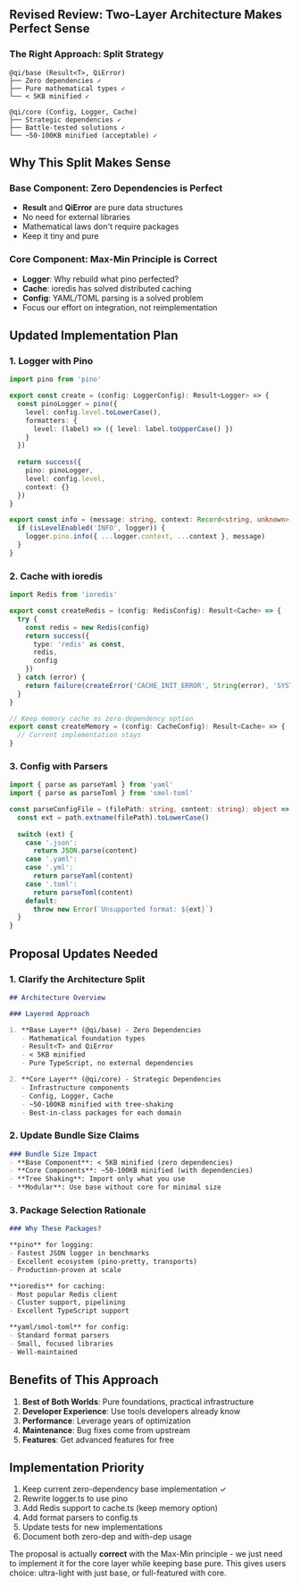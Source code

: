 ## Revised Review: Two-Layer Architecture Makes Perfect Sense

### The Right Approach: Split Strategy

```
@qi/base (Result<T>, QiError)
├── Zero dependencies ✓
├── Pure mathematical types ✓
└── < 5KB minified ✓

@qi/core (Config, Logger, Cache)  
├── Strategic dependencies ✓
├── Battle-tested solutions ✓
└── ~50-100KB minified (acceptable) ✓
```

## Why This Split Makes Sense

### Base Component: Zero Dependencies is Perfect
- **Result<T>** and **QiError** are pure data structures
- No need for external libraries
- Mathematical laws don't require packages
- Keep it tiny and pure

### Core Component: Max-Min Principle is Correct
- **Logger**: Why rebuild what pino perfected?
- **Cache**: ioredis has solved distributed caching
- **Config**: YAML/TOML parsing is a solved problem
- Focus our effort on integration, not reimplementation

## Updated Implementation Plan

### 1. Logger with Pino
```typescript
import pino from 'pino'

export const create = (config: LoggerConfig): Result<Logger> => {
  const pinoLogger = pino({
    level: config.level.toLowerCase(),
    formatters: {
      level: (label) => ({ level: label.toUpperCase() })
    }
  })
  
  return success({
    pino: pinoLogger,
    level: config.level,
    context: {}
  })
}

export const info = (message: string, context: Record<string, unknown> | undefined, logger: Logger): void => {
  if (isLevelEnabled('INFO', logger)) {
    logger.pino.info({ ...logger.context, ...context }, message)
  }
}
```

### 2. Cache with ioredis
```typescript
import Redis from 'ioredis'

export const createRedis = (config: RedisConfig): Result<Cache> => {
  try {
    const redis = new Redis(config)
    return success({
      type: 'redis' as const,
      redis,
      config
    })
  } catch (error) {
    return failure(createError('CACHE_INIT_ERROR', String(error), 'SYSTEM'))
  }
}

// Keep memory cache as zero-dependency option
export const createMemory = (config: CacheConfig): Result<Cache> => {
  // Current implementation stays
}
```

### 3. Config with Parsers
```typescript
import { parse as parseYaml } from 'yaml'
import { parse as parseToml } from 'smol-toml'

const parseConfigFile = (filePath: string, content: string): object => {
  const ext = path.extname(filePath).toLowerCase()
  
  switch (ext) {
    case '.json':
      return JSON.parse(content)
    case '.yaml':
    case '.yml':
      return parseYaml(content)
    case '.toml':
      return parseToml(content)
    default:
      throw new Error(`Unsupported format: ${ext}`)
  }
}
```

## Proposal Updates Needed

### 1. Clarify the Architecture Split
```markdown
## Architecture Overview

### Layered Approach

1. **Base Layer** (@qi/base) - Zero Dependencies
   - Mathematical foundation types
   - Result<T> and QiError
   - < 5KB minified
   - Pure TypeScript, no external dependencies

2. **Core Layer** (@qi/core) - Strategic Dependencies  
   - Infrastructure components
   - Config, Logger, Cache
   - ~50-100KB minified with tree-shaking
   - Best-in-class packages for each domain
```

### 2. Update Bundle Size Claims
```markdown
### Bundle Size Impact
- **Base Component**: < 5KB minified (zero dependencies)
- **Core Components**: ~50-100KB minified (with dependencies)
- **Tree Shaking**: Import only what you use
- **Modular**: Use base without core for minimal size
```

### 3. Package Selection Rationale
```markdown
### Why These Packages?

**pino** for logging:
- Fastest JSON logger in benchmarks
- Excellent ecosystem (pino-pretty, transports)
- Production-proven at scale

**ioredis** for caching:
- Most popular Redis client
- Cluster support, pipelining
- Excellent TypeScript support

**yaml/smol-toml** for config:
- Standard format parsers
- Small, focused libraries
- Well-maintained
```

## Benefits of This Approach

1. **Best of Both Worlds**: Pure foundations, practical infrastructure
2. **Developer Experience**: Use tools developers already know
3. **Performance**: Leverage years of optimization
4. **Maintenance**: Bug fixes come from upstream
5. **Features**: Get advanced features for free

## Implementation Priority

1. Keep current zero-dependency base implementation ✓
2. Rewrite logger.ts to use pino
3. Add Redis support to cache.ts (keep memory option)
4. Add format parsers to config.ts
5. Update tests for new implementations
6. Document both zero-dep and with-dep usage

The proposal is actually **correct** with the Max-Min principle - we just need to implement it for the core layer while keeping base pure. This gives users choice: ultra-light with just base, or full-featured with core.